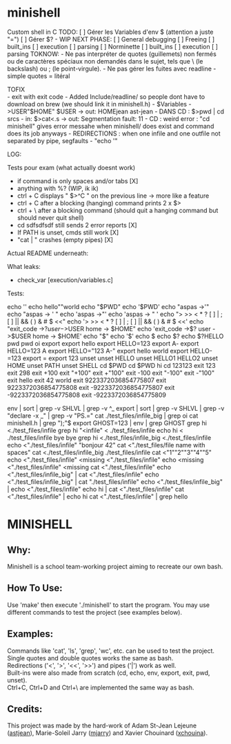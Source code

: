 # minishell
Custom shell in C
TODO:
[ ] Gérer les Variables d'env $ (attention a juste "=")
[ ] Gérer $? - WIP
NEXT PHASE: 
[ ] General debugging
[ ] Freeing
	[ ] built_ins
	[ ] execution
	[ ] parsing
[ ] Norminette
	[ ] built_ins
	[ ] execution
	[ ] parsing
TOKNOW: 
	- Ne pas interpréter de quotes (guillemets) non fermés ou de caractères spéciaux non demandés dans le sujet, tels que \ (le backslash) ou ; (le point-virgule).
	- Ne pas gérer les fuites avec readline
	- simple quotes = litéral

 TOFIX  
	- exit with exit code
	- Added Include/readline/ so people dont have to download on brew (we should link it in minishell.h)
	- $Variables
		- $>$USER"$HOME" $USER  ->  out: HOMEjean ast-jean
	- DANS CD : $>pwd | cd srcs
	- in:	$>cat<.s -> out:	Segmentation fault: 11
	- CD : weird error : "cd minishell" gives error messahe when minishell/ does exist and command does its job anyways
	- REDIRECTIONS : when one infile and one outfile not separated by pipe, segfaults
	- "echo '"

 LOG:

 Tests pour exam (what actually doesnt work)
 - if command is only spaces and/or tabs [X]
 - anything with %? (WIP, ik ik)
 - ctrl + C displays " $>^C " on the previous line -> more like a feature
 - ctrl + C after a blocking (hanging) command prints 2 x $> 
 - ctrl + \ after a blocking command (should quit a hanging command but should never quit shell)
 - cd sdfsdfsdf still sends 2 error reports [X]
 - If PATH is unset, cmds still work [X]
 - "cat | " crashes (empty pipes) [X]



Actual README underneath:

What leaks:

- check_var  [execution/variables.c]






Tests:

echo ''
echo hello""world
echo "$PWD"
echo '$PWD'
echo "aspas ->'"
echo "aspas -> ' "
echo 'aspas ->"'
echo 'aspas -> " '
echo "> >> < * ? [ ] | ; [ ] || && ( ) & # $  <<"
echo '> >> < * ? [ ] | ; [ ] || && ( ) & # $  <<'
echo "exit_code ->$? user ->$USER home -> $HOME"
echo 'exit_code ->$? user ->$USER home -> $HOME'
echo "$"
echo '$'
echo $
echo $?
echo $?HELLO
pwd
pwd oi
export
export hello
export HELLO=123
export A-
export HELLO=123 A
export HELLO="123 A-"
export hello world
export HELLO-=123
export =
export 123
unset
unset HELLO
unset HELLO1 HELLO2
unset HOME
unset PATH
unset SHELL
cd $PWD
cd $PWD hi
cd 123123
exit 123
exit 298
exit +100
exit "+100"
exit +"100"
exit -100
exit "-100"
exit -"100"
exit hello
exit 42 world
exit 9223372036854775807
exit 9223372036854775808
exit -9223372036854775807
exit -9223372036854775808
exit -9223372036854775809

env | sort | grep -v SHLVL | grep -v ^_
export | sort | grep -v SHLVL | grep -v "declare -x _" | grep -v "PS.="
cat ./test_files/infile_big | grep oi
cat minishell.h | grep ");"$
export GHOST=123 | env | grep GHOST
grep hi <./test_files/infile
grep hi "<infile" <         ./test_files/infile
echo hi < ./test_files/infile bye bye
grep hi <./test_files/infile_big <./test_files/infile
echo <"./test_files/infile" "bonjour       42"
cat <"./test_files/file name with spaces"
cat <./test_files/infile_big ./test_files/infile
cat <"1""2""3""4""5"
echo <"./test_files/infile" <missing <"./test_files/infile"
echo <missing <"./test_files/infile" <missing
cat <"./test_files/infile"
echo <"./test_files/infile_big" | cat <"./test_files/infile"
echo <"./test_files/infile_big" | cat "./test_files/infile"
echo <"./test_files/infile_big" | echo <"./test_files/infile"
echo hi | cat <"./test_files/infile"
cat <"./test_files/infile" | echo hi
cat <"./test_files/infile" | grep hello











# MINISHELL

## Why:

Minishell is a school team-working project aiming to recreate our own bash.


## How To Use:

Use 'make' then execute './minishell' to start the program. You may use different commands to test the project (see examples below). 


## Examples:

Commands like 'cat', 'ls', 'grep', 'wc', etc. can be used to test the project.<br>
Single quotes and double quotes works the same as bash.<br>
Redirections ('<', '>', '<<', '>>') and pipes ('|') work as well.<br>
Built-ins were also made from scratch (cd, echo, env, export, exit, pwd, unset).<br>
Ctrl+C, Ctrl+D and Ctrl+\ are implemented the same way as bash.<br>


## Credits:

This project was made by the hard-work of Adam St-Jean Lejeune ([astjean](https://github.com/ast-jean)), Marie-Soleil Jarry ([mjarry](https://github.com/mariejarry)) and Xavier Chouinard ([xchouina](https://github.com/xchouina)).
